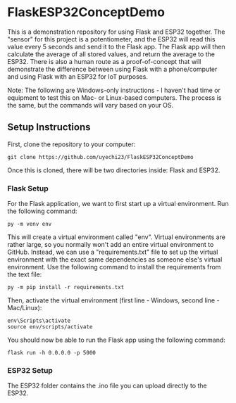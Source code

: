 # FlaskESP32ConceptDemo
This is a demonstration repository for using Flask and ESP32 together. The "sensor" for this project is a potentiometer, and the ESP32 will read this value every 5 seconds and send it to the Flask app. The Flask app will then calculate the average of all stored values, and return the average to the ESP32. There is also a human route as a proof-of-concept that will demonstrate the difference between using Flask with a phone/computer and using Flask with an ESP32 for IoT purposes.

Note: The following are Windows-only instructions - I haven't had time or equipment to test this on Mac- or Linux-based computers. The process is the same, but the commands will vary based on your OS.

## Setup Instructions
First, clone the repository to your computer:
```
git clone https://github.com/uyechi23/FlaskESP32ConceptDemo
```

Once this is cloned, there will be two directories inside: Flask and ESP32.

### Flask Setup
For the Flask application, we want to first start up a virtual environment. Run the following command:
```
py -m venv env
```

This will create a virtual environment called "env". Virtual environments are rather large, so you normally won't add an entire virtual environment to GitHub. Instead, we can use a "requirements.txt" file to set up the virtual environment with the exact same dependencies as someone else's virtual environment. Use the following command to install the requirements from the text file:
```
py -m pip install -r requirements.txt
```

Then, activate the virtual environment (first line - Windows, second line - Mac/Linux):
```
env\Scripts\activate
source env/scripts/activate
```

You should now be able to run the Flask app using the following command:
```
flask run -h 0.0.0.0 -p 5000
```

### ESP32 Setup
The ESP32 folder contains the .ino file you can upload directly to the ESP32.
